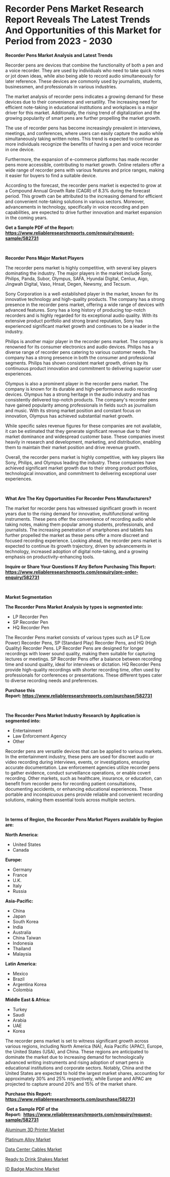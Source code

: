 <p><h1>Recorder Pens Market Research Report Reveals The Latest Trends And Opportunities of this Market for Period from 2023 - 2030</h1></p><p><strong>Recorder Pens Market Analysis and Latest Trends</strong></p>
<p><p>Recorder pens are devices that combine the functionality of both a pen and a voice recorder. They are used by individuals who need to take quick notes or jot down ideas, while also being able to record audio simultaneously for later reference. These devices are commonly used by journalists, students, businessmen, and professionals in various industries.</p><p>The market analysis of recorder pens indicates a growing demand for these devices due to their convenience and versatility. The increasing need for efficient note-taking in educational institutions and workplaces is a major driver for this market. Additionally, the rising trend of digitalization and the growing popularity of smart pens are further propelling the market growth.</p><p>The use of recorder pens has become increasingly prevalent in interviews, meetings, and conferences, where users can easily capture the audio while simultaneously taking written notes. This trend is expected to continue as more individuals recognize the benefits of having a pen and voice recorder in one device.</p><p>Furthermore, the expansion of e-commerce platforms has made recorder pens more accessible, contributing to market growth. Online retailers offer a wide range of recorder pens with various features and price ranges, making it easier for buyers to find a suitable device.</p><p>According to the forecast, the recorder pens market is expected to grow at a Compound Annual Growth Rate (CAGR) of 8.3% during the forecast period. This growth can be attributed to the increasing demand for efficient and convenient note-taking solutions in various sectors. Moreover, advancements in technology, specifically in voice recording and pen capabilities, are expected to drive further innovation and market expansion in the coming years.</p></p>
<p><strong>Get a Sample PDF of the Report:&nbsp; <a href="https://www.reliableresearchreports.com/enquiry/request-sample/582731">https://www.reliableresearchreports.com/enquiry/request-sample/582731</a></strong></p>
<p>&nbsp;</p>
<p><strong>Recorder Pens Major Market Players</strong></p>
<p><p>The recorder pens market is highly competitive, with several key players dominating the industry. The major players in the market include Sony, Philips, Panda, Subor, Olympus, SAFA, Hyundai Digital, Cenlux, Aigo, Jingwah Digital, Vaso, Hnsat, Degen, Newsmy, and Tecsum. </p><p>Sony Corporation is a well-established player in the market, known for its innovative technology and high-quality products. The company has a strong presence in the recorder pens market, offering a wide range of devices with advanced features. Sony has a long history of producing top-notch recorders and is highly regarded for its exceptional audio quality. With its extensive product portfolio and strong brand reputation, Sony has experienced significant market growth and continues to be a leader in the industry.</p><p>Philips is another major player in the recorder pens market. The company is renowned for its consumer electronics and audio devices. Philips has a diverse range of recorder pens catering to various customer needs. The company has a strong presence in both the consumer and professional segments. Philips has shown consistent market growth, driven by its continuous product innovation and commitment to delivering superior user experiences.</p><p>Olympus is also a prominent player in the recorder pens market. The company is known for its durable and high-performance audio recording devices. Olympus has a strong heritage in the audio industry and has consistently delivered top-notch products. The company's recorder pens have gained popularity among professionals in fields such as journalism and music. With its strong market position and constant focus on innovation, Olympus has achieved substantial market growth.</p><p>While specific sales revenue figures for these companies are not available, it can be estimated that they generate significant revenue due to their market dominance and widespread customer base. These companies invest heavily in research and development, marketing, and distribution, enabling them to maintain their market position and drive revenue growth.</p><p>Overall, the recorder pens market is highly competitive, with key players like Sony, Philips, and Olympus leading the industry. These companies have achieved significant market growth due to their strong product portfolios, technological innovation, and commitment to delivering exceptional user experiences.</p></p>
<p>&nbsp;</p>
<p><strong>What Are The Key Opportunities For Recorder Pens Manufacturers?</strong></p>
<p><p>The market for recorder pens has witnessed significant growth in recent years due to the rising demand for innovative, multifunctional writing instruments. These pens offer the convenience of recording audio while taking notes, making them popular among students, professionals, and journalists. The increasing penetration of smartphones and tablets has further propelled the market as these pens offer a more discreet and focused recording experience. Looking ahead, the recorder pens market is expected to continue its growth trajectory, driven by advancements in technology, increased adoption of digital note-taking, and a growing emphasis on productivity-enhancing tools.</p></p>
<p><strong>Inquire or Share Your Questions If Any Before Purchasing This Report: <a href="https://www.reliableresearchreports.com/enquiry/pre-order-enquiry/582731">https://www.reliableresearchreports.com/enquiry/pre-order-enquiry/582731</a></strong></p>
<p>&nbsp;</p>
<p><strong>Market Segmentation</strong></p>
<p><strong>The Recorder Pens Market Analysis by types is segmented into:</strong></p>
<p><ul><li>LP Recorder Pen</li><li>SP Recorder Pen</li><li>HQ Recorder Pen</li></ul></p>
<p><p>The Recorder Pens market consists of various types such as LP (Low Power) Recorder Pens, SP (Standard Play) Recorder Pens, and HQ (High Quality) Recorder Pens. LP Recorder Pens are designed for longer recordings with lower sound quality, making them suitable for capturing lectures or meetings. SP Recorder Pens offer a balance between recording time and sound quality, ideal for interviews or dictation. HQ Recorder Pens provide high-quality recordings with shorter recording time, often used by professionals for conferences or presentations. These different types cater to diverse recording needs and preferences.</p></p>
<p><strong>Purchase this Report:&nbsp;<a href="https://www.reliableresearchreports.com/purchase/582731">https://www.reliableresearchreports.com/purchase/582731</a></strong></p>
<p>&nbsp;</p>
<p><strong>The Recorder Pens Market Industry Research by Application is segmented into:</strong></p>
<p><ul><li>Entertainment</li><li>Law Enforcement Agency</li><li>Other</li></ul></p>
<p><p>Recorder pens are versatile devices that can be applied to various markets. In the entertainment industry, these pens are used for discreet audio or video recording during interviews, events, or investigations, ensuring accurate documentation. Law enforcement agencies utilize recorder pens to gather evidence, conduct surveillance operations, or enable covert recording. Other markets, such as healthcare, insurance, or education, can benefit from recorder pens for recording patient consultations, documenting accidents, or enhancing educational experiences. These portable and inconspicuous pens provide reliable and convenient recording solutions, making them essential tools across multiple sectors.</p></p>
<p>&nbsp;</p>
<p><strong>In terms of Region, the Recorder Pens Market Players available by Region are:</strong></p>
<p>
    <p> <strong> North America: </strong>
        <ul>
            <li>United States</li>
            <li>Canada</li>
        </ul>
        </p> 
    <p> <strong> Europe: </strong>
        <ul>
            <li>Germany</li>
            <li>France</li>
            <li>U.K.</li>
            <li>Italy</li>
            <li>Russia</li>
        </ul>
        </p> 
    <p> <strong> Asia-Pacific: </strong>
        <ul>
            <li>China</li>
            <li>Japan</li>
            <li>South Korea</li>
            <li>India</li>
            <li>Australia</li>
            <li>China Taiwan</li>
            <li>Indonesia</li>
            <li>Thailand</li>
            <li>Malaysia</li>
        </ul>
        </p> 
    <p> <strong> Latin America: </strong>
        <ul>
            <li>Mexico</li>
            <li>Brazil</li>
            <li>Argentina Korea</li>
            <li>Colombia</li>
        </ul>
        </p> 
    <p> <strong> Middle East & Africa: </strong>
        <ul>
            <li>Turkey</li>
            <li>Saudi</li>
            <li>Arabia</li>
            <li>UAE</li>
            <li>Korea</li>
        </ul>
    </p>
    </p>
<p><p>The recorder pens market is set to witness significant growth across various regions, including North America (NA), Asia Pacific (APAC), Europe, the United States (USA), and China. These regions are anticipated to dominate the market due to increasing demand for technologically advanced writing instruments and rising adoption of smart pens in educational institutions and corporate sectors. Notably, China and the United States are expected to hold the largest market shares, accounting for approximately 30% and 25% respectively, while Europe and APAC are projected to capture around 20% and 15% of the market share.</p></p>
<p><strong>Purchase this Report: <a href="https://www.reliableresearchreports.com/purchase/582731">https://www.reliableresearchreports.com/purchase/582731</a></strong></p>
<p>&nbsp;<strong>Get a Sample PDF of the Report:&nbsp;&nbsp;<a href="https://www.reliableresearchreports.com/enquiry/request-sample/582731">https://www.reliableresearchreports.com/enquiry/request-sample/582731</a></strong></p>
<p><strong></strong></p>
<p><p><a href="https://www.linkedin.com/pulse/aluminum-3d-printer-market-size-growth-forecast-from-2023-4jrre/">Aluminum 3D Printer Market</a></p><p><a href="https://github.com/ChiragRP21/Market-Research-Report-List-1/blob/main/platinum-alloy-market.md">Platinum Alloy Market</a></p><p><a href="https://github.com/ChiragRp1/Market-Research-Report-List-1/blob/main/data-center-cables-market.md">Data Center Cables Market</a></p><p><a href="https://medium.com/@peterm12562/ready-to-drink-shakes-market-size-growth-forecast-2023-2030-714bd6f97dcf">Ready to Drink Shakes Market</a></p><p><a href="https://www.linkedin.com/pulse/id-badge-machine-market-insights-players-forecast-till-2030-wqcbe/">ID Badge Machine Market</a></p></p>